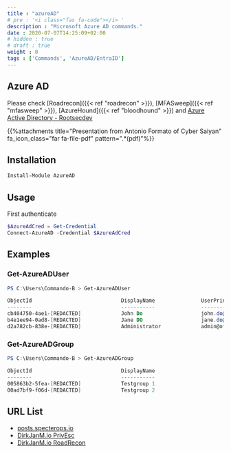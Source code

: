 ```yaml
---
title : "azureAD"
# pre : '<i class="fas fa-code"></i> '
description : "Microsoft Azure AD commands."
date : 2020-07-07T14:25:09+02:00
# hidden : true
# draft : true
weight : 0
tags : ['Commands', 'AzureAD/EntraID']
---
```


## Azure AD

Please check [Roadrecon]({{< ref "roadrecon" >}}), [MFASweep]({{< ref "mfasweep" >}}), [AzureHound]({{< ref "bloodhound" >}}) and [Azure Active Directory - Rootsecdev](https://github.com/rootsecdev/Azure-Red-Team)

{{%attachments title="Presentation from Antonio Formato of Cyber Saiyan" fa_icon_class="far fa-file-pdf" pattern=".*(pdf)"%}}

## Installation

```powershell
Install-Module AzureAD
```

## Usage

First authenticate

```powershell
$AzureAdCred = Get-Credential
Connect-AzureAD -Credential $AzureAdCred
```

## Examples

### Get-AzureADUser

```powershell
PS C:\Users\Commando-B > Get-AzureADUser

ObjectId                             DisplayName               UserPrincipalName                       UserType
--------                             -----------               -----------------                       --------
cb404750-4ae1-[REDACTED]             John Do                   john.do@offsec.nl                      Member
b4e1ee94-0ad8-[REDACTED]             Jane DO                   jane.do@offsec.nl                      Member
d2a782cb-838e-[REDACTED]             Administrator             admin@offsec.nl.onmicrosoft.com           Member
```

### Get-AzureADGroup

```powershell
PS C:\Users\Commando-B > Get-AzureADGroup

ObjectId                             DisplayName                        Description
--------                             -----------                        -----------
005863b2-5fea-[REDACTED]             Testgroup 1                        Just a test group
00ad7bf9-f06d-[REDACTED]             Testgroup 2                        Just another test group
```

## URL List

- [posts.specterops.io](https://posts.specterops.io/requesting-azure-ad-request-tokens-on-azure-ad-joined-machines-for-browser-sso-2b0409caad30?gi=7d52b34697d0)
- [DirkJanM.io PrivEsc](https://dirkjanm.io/azure-ad-privilege-escalation-application-admin/)
- [DirkJanM.io RoadRecon](https://dirkjanm.io/introducing-roadtools-and-roadrecon-azure-ad-exploration-framework/)
